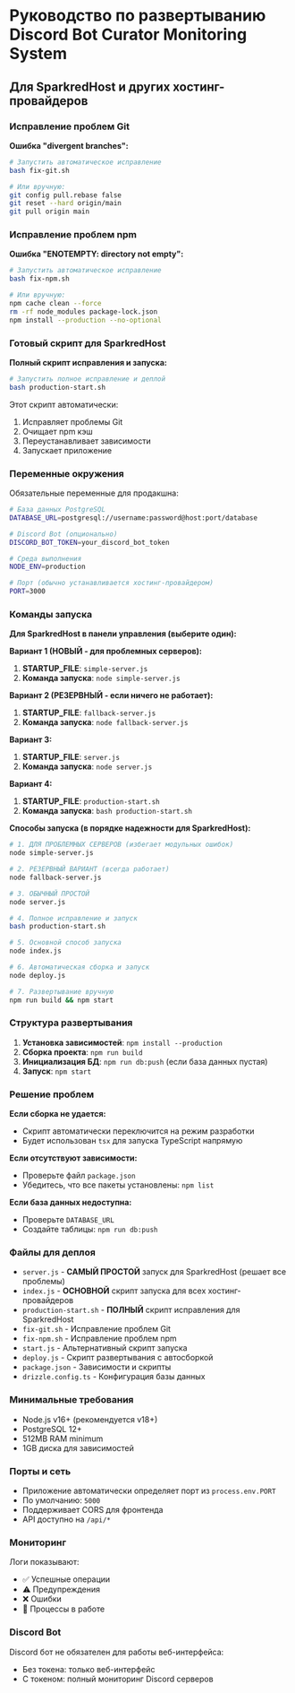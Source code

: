 # Руководство по развертыванию Discord Bot Curator Monitoring System

## Для SparkredHost и других хостинг-провайдеров

### Исправление проблем Git

**Ошибка "divergent branches":**
```bash
# Запустить автоматическое исправление
bash fix-git.sh

# Или вручную:
git config pull.rebase false
git reset --hard origin/main
git pull origin main
```

### Исправление проблем npm

**Ошибка "ENOTEMPTY: directory not empty":**
```bash
# Запустить автоматическое исправление
bash fix-npm.sh

# Или вручную:
npm cache clean --force
rm -rf node_modules package-lock.json
npm install --production --no-optional
```

### Готовый скрипт для SparkredHost

**Полный скрипт исправления и запуска:**
```bash
# Запустить полное исправление и деплой
bash production-start.sh
```

Этот скрипт автоматически:
1. Исправляет проблемы Git
2. Очищает npm кэш
3. Переустанавливает зависимости
4. Запускает приложение

### Переменные окружения

Обязательные переменные для продакшна:

```bash
# База данных PostgreSQL
DATABASE_URL=postgresql://username:password@host:port/database

# Discord Bot (опционально)
DISCORD_BOT_TOKEN=your_discord_bot_token

# Среда выполнения
NODE_ENV=production

# Порт (обычно устанавливается хостинг-провайдером)
PORT=3000
```

### Команды запуска

**Для SparkredHost в панели управления (выберите один):**

**Вариант 1 (НОВЫЙ - для проблемных серверов):**
1. **STARTUP_FILE**: `simple-server.js`
2. **Команда запуска**: `node simple-server.js`

**Вариант 2 (РЕЗЕРВНЫЙ - если ничего не работает):**
1. **STARTUP_FILE**: `fallback-server.js`
2. **Команда запуска**: `node fallback-server.js`

**Вариант 3:**
1. **STARTUP_FILE**: `server.js`
2. **Команда запуска**: `node server.js`

**Вариант 4:**
1. **STARTUP_FILE**: `production-start.sh`
2. **Команда запуска**: `bash production-start.sh`

**Способы запуска (в порядке надежности для SparkredHost):**

```bash
# 1. ДЛЯ ПРОБЛЕМНЫХ СЕРВЕРОВ (избегает модульных ошибок)
node simple-server.js

# 2. РЕЗЕРВНЫЙ ВАРИАНТ (всегда работает)
node fallback-server.js

# 3. ОБЫЧНЫЙ ПРОСТОЙ
node server.js

# 4. Полное исправление и запуск
bash production-start.sh

# 5. Основной способ запуска
node index.js

# 6. Автоматическая сборка и запуск
node deploy.js

# 7. Развертывание вручную
npm run build && npm start
```

### Структура развертывания

1. **Установка зависимостей**: `npm install --production`
2. **Сборка проекта**: `npm run build`
3. **Инициализация БД**: `npm run db:push` (если база данных пустая)
4. **Запуск**: `npm start`

### Решение проблем

**Если сборка не удается:**
- Скрипт автоматически переключится на режим разработки
- Будет использован `tsx` для запуска TypeScript напрямую

**Если отсутствуют зависимости:**
- Проверьте файл `package.json`
- Убедитесь, что все пакеты установлены: `npm list`

**Если база данных недоступна:**
- Проверьте `DATABASE_URL`
- Создайте таблицы: `npm run db:push`

### Файлы для деплоя

- `server.js` - **САМЫЙ ПРОСТОЙ** запуск для SparkredHost (решает все проблемы)
- `index.js` - **ОСНОВНОЙ** скрипт запуска для всех хостинг-провайдеров
- `production-start.sh` - **ПОЛНЫЙ** скрипт исправления для SparkredHost
- `fix-git.sh` - Исправление проблем Git
- `fix-npm.sh` - Исправление проблем npm
- `start.js` - Альтернативный скрипт запуска
- `deploy.js` - Скрипт развертывания с автосборкой
- `package.json` - Зависимости и скрипты
- `drizzle.config.ts` - Конфигурация базы данных

### Минимальные требования

- Node.js v16+ (рекомендуется v18+)
- PostgreSQL 12+
- 512MB RAM minimum
- 1GB диска для зависимостей

### Порты и сеть

- Приложение автоматически определяет порт из `process.env.PORT`
- По умолчанию: `5000`
- Поддерживает CORS для фронтенда
- API доступно на `/api/*`

### Мониторинг

Логи показывают:
- ✅ Успешные операции
- ⚠️ Предупреждения
- ❌ Ошибки
- 🔄 Процессы в работе

### Discord Bot

Discord бот не обязателен для работы веб-интерфейса:
- Без токена: только веб-интерфейс
- С токеном: полный мониторинг Discord серверов